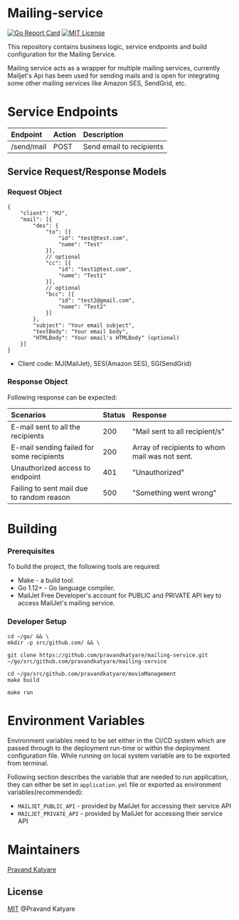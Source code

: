 # Mailing-service

[![Go Report Card](https://goreportcard.com/badge/github.com/pravandkatyare/mailing-service)](https://goreportcard.com/report/github.com/pravandkatyare/mailing-service)
[![MIT License](https://img.shields.io/github/license/pravandkatyare/mailing-service?style=social)](./LICENSE)

This repository contains business logic, service endpoints and build configuration for the Mailing Service.

Mailing service acts as a wrapper for multiple mailing services, currently Mailjet's Api has been used
for sending mails and is open for integrating some other mailing services like Amazon SES, SendGrid, etc. 

# Service Endpoints

| Endpoint                     | Action    | Description                                                                |
|:-----------------------------|:----------|:---------------------------------------------------------------------------|
| /send/mail                   | POST      | Send email to recipients                                                   |


## Service Request/Response Models

### Request Object

```
{
    "client": "MJ",
    "mail": [{
        "des": {
            "to": [{ 
                "id": "test@test.com",
                "name": "Test"
            }],
            // optional
            "cc": [{ 
                "id": "test1@test.com",
                "name": "Test1"
            }],
            // optional
            "bcc": [{
                "id": "test2@gmail.com",
                "name": "Test2"
            }]  
        },
        "subject": "Your email subject",
        "textBody": "Your email body",
        "HTMLBody": "Your email's HTMLBody" (optional)
    }]
}
```
* Client code: MJ(MailJet), SES(Amazon SES), SG(SendGrid)

### Response Object

Following response can be expected:

| Scenarios                                  | Status | Response                                          |
|:-------------------------------------------|:-------|:--------------------------------------------------|
| E-mail sent to all the recipients          |  200   | "Mail sent to all recipient/s"                    |
| E-mail sending failed for some recipients  |  200   | Array of recipients to whom mail was not sent.    |
| Unauthorized access to endpoint            |  401   | "Unauthorized"                                    |
| Failing to sent mail due to random reason  |  500   | "Something went wrong"                            |



# Building

### Prerequisites

To build the project, the following tools are required:

* Make - a build tool.
* Go 1.12+ - Go language compiler.
* MailJet Free Developer's account for PUBLIC and PRIVATE API key to access MailJet's mailing service.

### Developer Setup

```bin
cd ~/go/ && \
mkdir -p src/github.com/ && \

git clone https://github.com/pravandkatyare/mailing-service.git ~/go/src/github.com/pravandkatyare/mailing-service

cd ~/go/src/github.com/pravandkatyare/movieManagement
make build 
```
```
make run
```

# Environment Variables

Environment variables need to be set either in the CI/CD system which are passed 
through to the deployment run-time or within the deployment configuration file. 
While running on local system variable are to be exported from terminal. 

Following section describes the variable that are needed to run application, they can 
either be set in `application.yml` file or exported as environment variables(recommended):

* `MAILJET_PUBLIC_API` -  provided by MailJet for accessing their service API
* `MAILJET_PRIVATE_API` -  provided by MailJet for accessing their service API


# Maintainers
[Pravand Katyare](https://www.linkedin.com/in/pravand-katyare/)


## License
[MIT](License) @Pravand Katyare
